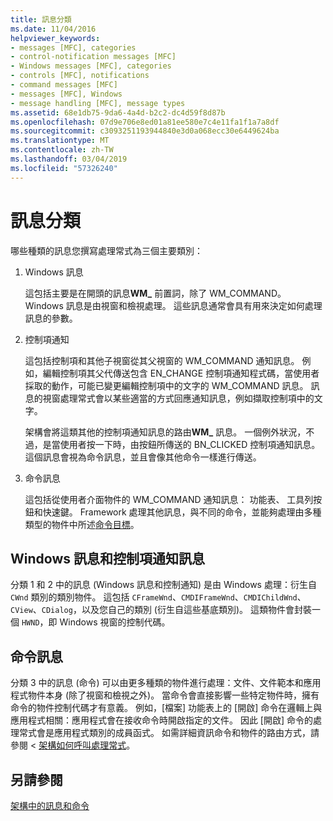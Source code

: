 ```yaml
---
title: 訊息分類
ms.date: 11/04/2016
helpviewer_keywords:
- messages [MFC], categories
- control-notification messages [MFC]
- Windows messages [MFC], categories
- controls [MFC], notifications
- command messages [MFC]
- messages [MFC], Windows
- message handling [MFC], message types
ms.assetid: 68e1db75-9da6-4a4d-b2c2-dc4d59f8d87b
ms.openlocfilehash: 07d9e706e8ed01a81ee580e7c4e11fa1f1a7a8df
ms.sourcegitcommit: c3093251193944840e3d0a068ecc30e6449624ba
ms.translationtype: MT
ms.contentlocale: zh-TW
ms.lasthandoff: 03/04/2019
ms.locfileid: "57326240"
---
```

# <a name="message-categories"></a>訊息分類

哪些種類的訊息您撰寫處理常式為三個主要類別：

1. Windows 訊息

   這包括主要是在開頭的訊息**WM_** 前置詞，除了 WM_COMMAND。 Windows 訊息是由視窗和檢視處理。 這些訊息通常會具有用來決定如何處理訊息的參數。

1. 控制項通知

   這包括控制項和其他子視窗從其父視窗的 WM_COMMAND 通知訊息。 例如，編輯控制項其父代傳送包含 EN_CHANGE 控制項通知程式碼，當使用者採取的動作，可能已變更編輯控制項中的文字的 WM_COMMAND 訊息。 訊息的視窗處理常式會以某些適當的方式回應通知訊息，例如擷取控制項中的文字。

   架構會將這類其他的控制項通知訊息的路由**WM_** 訊息。 一個例外狀況，不過，是當使用者按一下時，由按鈕所傳送的 BN_CLICKED 控制項通知訊息。 這個訊息會視為命令訊息，並且會像其他命令一樣進行傳送。

1. 命令訊息

   這包括從使用者介面物件的 WM_COMMAND 通知訊息： 功能表、 工具列按鈕和快速鍵。 Framework 處理其他訊息，與不同的命令，並能夠處理由多種類型的物件中所述[命令目標](../mfc/command-targets.md)。

##  <a name="_core_windows_messages_and_control.2d.notification_messages"></a> Windows 訊息和控制項通知訊息

分類 1 和 2 中的訊息 (Windows 訊息和控制通知) 是由 Windows 處理：衍生自 `CWnd` 類別的類別物件。 這包括 `CFrameWnd`、`CMDIFrameWnd`、`CMDIChildWnd`、`CView`、`CDialog`，以及您自己的類別 (衍生自這些基底類別)。 這類物件會封裝一個 `HWND`，即 Windows 視窗的控制代碼。

##  <a name="_core_command_messages"></a> 命令訊息

分類 3 中的訊息 (命令) 可以由更多種類的物件進行處理：文件、文件範本和應用程式物件本身 (除了視窗和檢視之外)。 當命令會直接影響一些特定物件時，擁有命令的物件控制代碼才有意義。 例如，[檔案] 功能表上的 [開啟] 命令在邏輯上與應用程式相關：應用程式會在接收命令時開啟指定的文件。 因此 [開啟] 命令的處理常式會是應用程式類別的成員函式。 如需詳細資訊命令和物件的路由方式，請參閱 <<c0> [ 架構如何呼叫處理常式](../mfc/how-the-framework-calls-a-handler.md)。

## <a name="see-also"></a>另請參閱

[架構中的訊息和命令](../mfc/messages-and-commands-in-the-framework.md)
